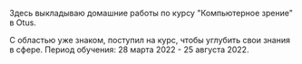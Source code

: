 Здесь выкладываю домашние работы по курсу "Компьютерное зрение" в Otus.

С областью уже знаком, поступил на курс, чтобы углубить свои знания в сфере. 
Период обучения: 28 марта 2022 - 25 августа 2022.
